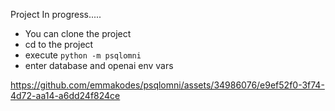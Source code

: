 Project In progress.....

- You can clone the project
- cd to the project
- execute `python -m psqlomni`
- enter database and openai env vars

https://github.com/emmakodes/psqlomni/assets/34986076/e9ef52f0-3f74-4d72-aa14-a6dd24f824ce

